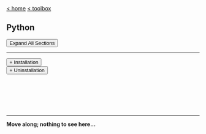 <div style="display: inline-block;">
<a class="link" href="http://oclipa.github.io/">&lt; home</a>
<a class="link" href="http://oclipa.github.io/toolbox.html">&lt; toolbox</a>
</div> 

## Python

<button type="button" id="toggle-all" value="none">Expand All Sections</button>

-------------------------------------------------------------------------------------------------------

<div id="install">
<button type="button" class="collapsible">+ Installation</button>
<div class="content" style="display: none;" markdown="1">

**MacOS**

1. Install [Homebrew](https://brew.sh/): `/bin/bash -c "$(curl -fsSL https://raw.githubusercontent.com/Homebrew/install/master/install.sh)"` 
1. If necessary, remove previous installs of python:
   * **Do not uninstall the system version of python, found in /usr/bin**
   * Check for installed versions: `where python python2 python3`
1. Install pyenv: `brew install pyenv`
   * You may also need to run: `brew install openssl readline sqlite3 xz zlib`
1. Install your chosen version of python:
   * List available versions (in this case, list all from 3.6-3.8): `pyenv install --list | grep " 3\.[678]"`
   * Install the chosen version: `pyenv install 3.8.2` (latest at time of writing)
1. Set this version of python as the global default: `pyenv global 3.8.2`
1. Verify: `pyenv version`
1. Give pyenv power over your shell's PATH: `echo -e 'if command -v pyenv 1>/dev/null 2>&1; then\n  eval "$(pyenv init -)"\nfi' >> ~/.zshrc`
</div>
</div>

<div id="uninstall">
<button type="button" class="collapsible">+ Uninstallation</button>
<div class="content" style="display: none;" markdown="1">

**Do not uninstall the system version of python, found in /usr/bin/ or /System/**

**Using pyenv**

If python has been installed using pyenv:

* pyenv uninstall [version]
* or, more manually, 
   * Identify the location of the version to be deleted: `pyenv prefix 3.8.2`
      * This should be a location in `~/.pyenv`.
   * Delete the directory: `rm -rf [directory path]`

**Using Homebrew**

If python was install using Homebrew:
   * Check if a version is installed: `brew list | grep python`
   * Check the install location using: `brew info python`
   * Uninstall using: `brew uninstall --ignore-dependencies python``

If you have problems, run `brew doctor` and see if any of the suggestions help.
   * If you have permissions issues, try running the following command: `sudo chown -R $(whoami):wheel /usr/local`
   * If you have problems with an pre-existing installation of `node`, delete the following files and directories and then re-install using `brew install node` (see [here](https://stackabuse.com/how-to-uninstall-node-js-from-mac-osx/))
      * ~/.npmrc
      * ~/.npm
      * ~/.node-gyp
      * ~/.node_repl_history
      * /usr/local/bin/node 
      * /usr/local/bin/node-debug
      * /usr/local/bin/node-gyp
      * /usr/local/include/node 
      * /usr/local/include/node_modules 
      * /usr/local/lib/dtrace/node.d
      * /usr/local/lib/node 
      * /usr/local/lib/node_modules 
      * /usr/local/share/doc/node
      * /usr/local/share/man/man1/node*
      * /usr/local/share/man/man1/npm*
      * /usr/local/share/systemtap/tapset/node.stp
      * /opt/local/include/node 
      * /opt/local/lib/node_modules
      * /opt/local/node 
      * /opt/local/share/doc/node 

**Manually**

If an independently installed version of python is present, delete the following files and directories (see [here](https://apple.stackexchange.com/questions/284824/remove-and-reinstall-python-on-mac-can-i-trust-these-old-references)):

* /usr/local/bin/python*
* /usr/local/bin/pip*
* /Library/Frameworks/Python.framework
  * NOTE: do not delete **/System**/Library/Frameworks/Python.framework!

</div>
</div>

&nbsp;

&nbsp;

&nbsp;

-------------------------------------------------------------------------------------------------------

**Move along; nothing to see here...**

<script type="text/javascript">

    const loadCSS = (filename) => { 

       const file = document.createElement("link");
       file.setAttribute("rel", "stylesheet");
       file.setAttribute("type", "text/css");
       file.setAttribute("href", filename);
       document.head.appendChild(file);
    };

    const loadJS = (filename) => { 

       const file = document.createElement("script");
       file.setAttribute("type", "text/javascript");
       file.setAttribute("src", filename);
       document.head.appendChild(file);
    };
   
    //just call a function to load your CSS
    //this path should be relative your HTML location
    loadCSS("../collapse.css");
    loadJS("../collapse.js");

</script>
